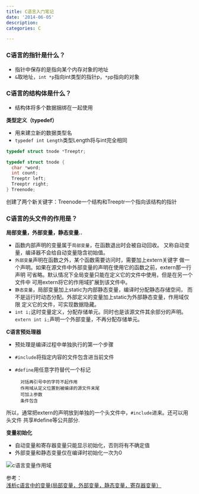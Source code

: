 ```yaml
---
title: C语言入门笔记
date: '2014-06-05'
description:
categories: C

---
```


### C语言的指针是什么？

* 指针中保存的是指向某个内存对象的地址  
* `&`取地址，`int *p`指向int类型的指针p，`*p`p指向的对象

### C语言的结构体是什么？

* 结构体将多个数据捆绑在一起使用

**类型定义（typedef）**  

* 用来建立新的数据类型名
* `typedef int Length`类型Length将与int完全相同

```C
typedef struct tnode *Treeptr;

typedef struct tnode {
  char *word;
  int count;
  Treeptr left;
  Treeptr right;
} Treenode;
```

创建了两个新关键字：Treenode一个结构和Treeptr一个指向该结构的指针

### C语言的头文件的作用是？

**局部变量，外部变量，静态变量..**  

* 函数内部声明的变量属于`局部变量`，在函数退出时会被自动回收。
又称自动变量，编译器不会给自动变量隐含初始值。
* `外部变量`声明在函数之外，某个函数需要访问时，需要加上extern关键字
做一个声明。如果在源文件中外部变量的声明在使用它的函数之前，extern那一行声明
可省略。默认情况下全局变量只能在定义它的文件中使用，但是在另一个文件中
可用extern将它的作用域扩展到该文件中。
* `静态变量`，局部变量加上static为内部静态变量，编译时分配静态存储空间，
而不是运行时动态分配。外部定义的变量加上static为外部静态变量，作用域仅限
定义它的文件，可实现数据隐藏。
* `int i;`这时变量定义，分配存储单元。同时也是该源文件其余部分的声明。
`extern int i;`声明一个外部变量，不再分配存储单元。

**C语言预处理器**  

* 预处理是编译过程中单独执行的第一个步骤
* `#include`将指定内容的文件包含进当前文件
* `#define`用任意字符替代一个标记

        对括再引号中的字符不起作用
        作用域从定义位置到被编译的源文件末尾
        可加上参数
        条件包含

所以，通常把extern的声明放到单独的一个头文件中，`#include`进来。还可以用头文件
共享#define等公共部分. 

**变量初始化**  

* 自动变量和寄存器变量只能显示初始化，否则将有不确定值
* 外部变量和静态变量仅在编译时初始化一次为0 

![c语言变量作用域](http://farm6.staticflickr.com/5536/14176655820_6e7ccc5454.jpg)  


参考：  
[浅析c语言中的变量(局部变量，外部变量，静态变量，寄存器变量）](http://blog.csdn.net/qmhlan/article/details/6629360)  

